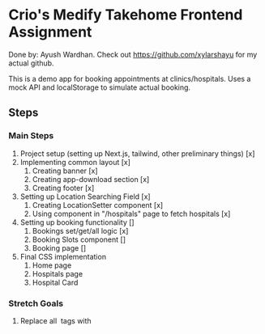 # Crio's Medify Takehome Frontend Assignment

Done by: Ayush Wardhan. Check out https://github.com/xylarshayu for my actual github.

This is a demo app for booking appointments at clinics/hospitals.
Uses a mock API and localStorage to simulate actual booking.

## Steps

### Main Steps
1. Project setup (setting up Next.js, tailwind, other preliminary things) [x]
2. Implementing common layout [x]
    1. Creating banner [x]
    2. Creating app-download section [x]
    3. Creating footer [x]
3. Setting up Location Searching Field [x]
    1. Creating LocationSetter component [x]
    2. Using component in "/hospitals" page to fetch hospitals [x]
4. Setting up booking functionality []
    1. Bookings set/get/all logic [x]
    2. Booking Slots component []
    3. Booking page []
5. Final CSS implementation
    1. Home page
    2. Hospitals page
    3. Hospital Card

### Stretch Goals
1. Replace all <img /> tags with <Image />
